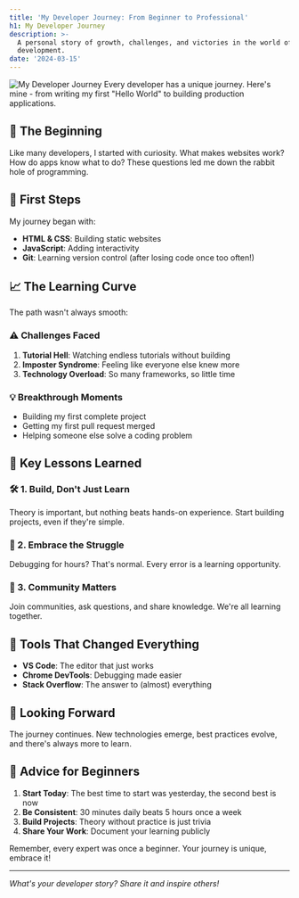 ```yaml
---
title: 'My Developer Journey: From Beginner to Professional'
h1: My Developer Journey
description: >-
  A personal story of growth, challenges, and victories in the world of software
  development.
date: '2024-03-15'
---
```

![My Developer Journey](/img/posts/placeholder.svg)
Every developer has a unique journey. Here's mine - from writing my first "Hello World" to building production applications.

## 🌱 The Beginning

Like many developers, I started with curiosity. What makes websites work? How do apps know what to do? These questions led me down the rabbit hole of programming.

## 👣 First Steps

My journey began with:

- **HTML & CSS**: Building static websites
- **JavaScript**: Adding interactivity
- **Git**: Learning version control (after losing code once too often!)

## 📈 The Learning Curve

The path wasn't always smooth:

### ⚠️ Challenges Faced

1. **Tutorial Hell**: Watching endless tutorials without building
2. **Imposter Syndrome**: Feeling like everyone else knew more
3. **Technology Overload**: So many frameworks, so little time

### 💡 Breakthrough Moments

- Building my first complete project
- Getting my first pull request merged
- Helping someone else solve a coding problem

## 🧠 Key Lessons Learned

### 🛠️ 1. Build, Don't Just Learn

Theory is important, but nothing beats hands-on experience. Start building projects, even if they're simple.

### 💪 2. Embrace the Struggle

Debugging for hours? That's normal. Every error is a learning opportunity.

### 🤝 3. Community Matters

Join communities, ask questions, and share knowledge. We're all learning together.

## 🧰 Tools That Changed Everything

- **VS Code**: The editor that just works
- **Chrome DevTools**: Debugging made easier
- **Stack Overflow**: The answer to (almost) everything

## 🚀 Looking Forward

The journey continues. New technologies emerge, best practices evolve, and there's always more to learn.

## 🧭 Advice for Beginners

1. **Start Today**: The best time to start was yesterday, the second best is now
2. **Be Consistent**: 30 minutes daily beats 5 hours once a week
3. **Build Projects**: Theory without practice is just trivia
4. **Share Your Work**: Document your learning publicly

Remember, every expert was once a beginner. Your journey is unique, embrace it!

---

*What's your developer story? Share it and inspire others!*
